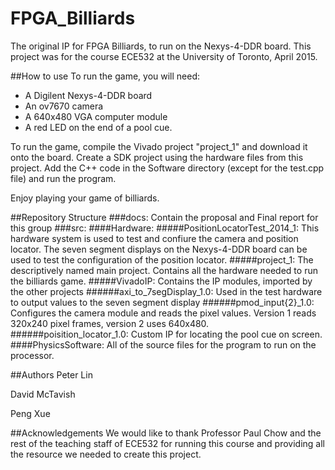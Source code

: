 # FPGA_Billiards
The original IP for FPGA Billiards, to run on the Nexys-4-DDR board. This project was for the course ECE532 at the University of Toronto, April 2015.



##How to use
To run the game, you will need:

- A Digilent Nexys-4-DDR board
- An ov7670 camera
- A 640x480 VGA computer module
- A red LED on the end of a pool cue.

To run the game, compile the Vivado project "project_1" and download it onto the board. Create a SDK project using the hardware files from this project. Add the C++ code in the Software directory (except for the test.cpp file) and run the program.

Enjoy playing your game of billiards.


##Repository Structure
###docs:
Contain the proposal and Final report for this group
###src:
####Hardware:
#####PositionLocatorTest_2014_1:
This hardware system is used to test and confiure the camera and position locator. The seven segment displays on the Nexys-4-DDR board can be used to test the configuration of the position locator.
#####project_1:
The descriptively named main project. Contains all the hardware needed to run the billiards game.
#####VivadoIP:
Contains the IP modules, imported by the other projects
######axi_to_7segDisplay_1.0:
Used in the test hardware to output values to the seven segment display
######pmod_input{2}_1.0:
Configures the camera module and reads the pixel values. Version 1 reads 320x240 pixel frames, version 2 uses 640x480.
######poisition_locator_1.0:
Custom IP for locating the pool cue on screen.
####PhysicsSoftware:
All of the source files for the program to run on the processor.


##Authors
Peter Lin

David McTavish

Peng Xue

##Acknowledgements
We would like to thank Professor Paul Chow and the rest of the teaching staff of ECE532 for running this course and providing all the resource we needed to create this project. 